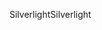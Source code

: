 <span data-ttu-id="469a8-101">Silverlight</span><span class="sxs-lookup"><span data-stu-id="469a8-101">Silverlight</span></span>